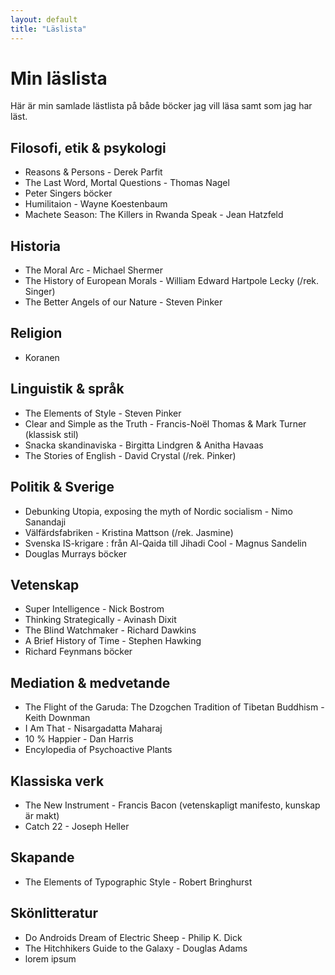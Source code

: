 ```yaml
---
layout: default
title: "Läslista"
---
```

# Min läslista
Här är min samlade lästlista på både böcker jag vill läsa samt som jag har läst.
## Filosofi, etik & psykologi
* Reasons & Persons - Derek Parfit
* The Last Word, Mortal Questions - Thomas Nagel
* Peter Singers böcker
* Humilitaion - Wayne Koestenbaum
* Machete Season: The Killers in Rwanda Speak - Jean Hatzfeld
## Historia
* The Moral Arc - Michael Shermer
* The History of European Morals - William Edward Hartpole Lecky (/rek. Singer)
* The Better Angels of our Nature - Steven Pinker
## Religion
* Koranen
## Linguistik & språk
* The Elements of Style - Steven Pinker
* Clear and Simple as the Truth - Francis-Noël Thomas & Mark Turner (klassisk stil)
* Snacka skandinaviska - Birgitta Lindgren & Anitha Havaas
* The Stories of English - David Crystal (/rek. Pinker)
## Politik & Sverige
* Debunking Utopia, exposing the myth of Nordic socialism - Nimo Sanandaji
* Välfärdsfabriken - Kristina Mattson (/rek. Jasmine)
* Svenska IS-krigare : från Al-Qaida till Jihadi Cool - Magnus Sandelin
* Douglas Murrays böcker
## Vetenskap
* Super Intelligence - Nick Bostrom
* Thinking Strategically - Avinash Dixit
* The Blind Watchmaker - Richard Dawkins
* A Brief History of Time - Stephen Hawking
* Richard Feynmans böcker
## Mediation & medvetande
* The Flight of the Garuda: The Dzogchen Tradition of Tibetan Buddhism - Keith Downman
* I Am That - Nisargadatta Maharaj
* 10 % Happier - Dan Harris
* Encylopedia of Psychoactive Plants
## Klassiska verk
* The New Instrument - Francis Bacon (vetenskapligt manifesto, kunskap är makt)
* Catch 22 - Joseph Heller
## Skapande
* The Elements of Typographic Style - Robert Bringhurst
## Skönlitteratur
* Do Androids Dream of Electric Sheep - Philip K. Dick
* The Hitchhikers Guide to the Galaxy - Douglas Adams
* lorem ipsum

